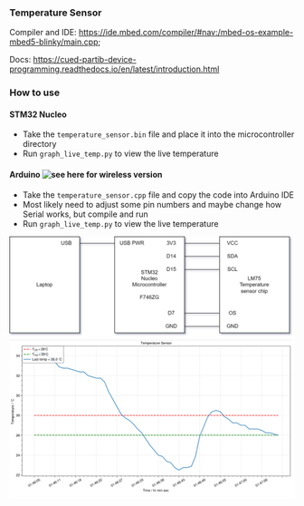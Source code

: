 ### Temperature Sensor

Compiler and IDE: https://ide.mbed.com/compiler/#nav:/mbed-os-example-mbed5-blinky/main.cpp;

Docs: https://cued-partib-device-programming.readthedocs.io/en/latest/introduction.html

### How to use

#### STM32 Nucleo

- Take the `temperature_sensor.bin` file and place it into the microcontroller directory
- Run `graph_live_temp.py` to view the live temperature

#### Arduino ![see here for wireless version](https://github.com/lorcan2440/Wireless-Temperature-Sensor)

- Take the `temperature_sensor.cpp` file and copy the code into Arduino IDE
- Most likely need to adjust some pin numbers and maybe change how Serial works, but compile and run
- Run `graph_live_temp.py` to view the live temperature

![](connections.png?raw=true)
![](screenshot.png?raw=true)

